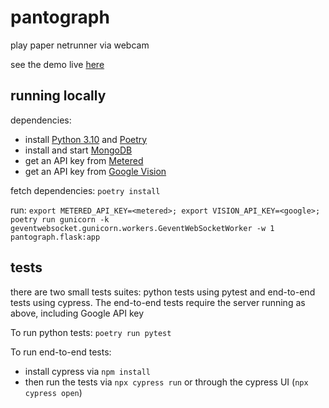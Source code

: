 # pantograph

play paper netrunner via webcam

see the demo live [here](https://pantograph.cbgpnck.net/app/demo/)

## running locally

dependencies:

- install [Python 3.10](https://realpython.com/intro-to-pyenv/) and [Poetry](https://python-poetry.org/)
- install and start [MongoDB](https://www.mongodb.com/docs/manual/tutorial/install-mongodb-on-os-x/)
- get an API key from [Metered](https://www.metered.ca/)
- get an API key from [Google Vision](https://cloud.google.com/vision/)

fetch dependencies: `poetry install`

run: `export METERED_API_KEY=<metered>; export VISION_API_KEY=<google>; poetry run gunicorn -k geventwebsocket.gunicorn.workers.GeventWebSocketWorker -w 1 pantograph.flask:app`

## tests

there are two small tests suites: python tests using pytest and end-to-end tests using cypress.
The end-to-end tests require the server running as above, including Google API key

To run python tests: `poetry run pytest`

To run end-to-end tests:

- install cypress via `npm install`
- then run the tests via `npx cypress run` or through the cypress UI (`npx cypress open`)
